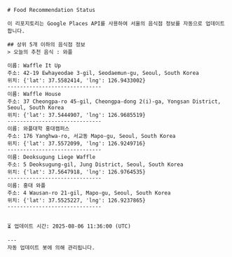 
    # Food Recommendation Status

    이 리포지토리는 Google Places API를 사용하여 서울의 음식점 정보를 자동으로 업데이트합니다.

    ## 상위 5개 이하의 음식점 정보
    > 오늘의 추천 음식 : 와플

	이름: Waffle It Up
	주소: 42-19 Ewhayeodae 3-gil, Seodaemun-gu, Seoul, South Korea
	위치: {'lat': 37.5582414, 'lng': 126.9433002}
	------------------------------
	이름: Waffle House
	주소: 37 Cheongpa-ro 45-gil, Cheongpa-dong 2(i)-ga, Yongsan District, Seoul, South Korea
	위치: {'lat': 37.5444907, 'lng': 126.9685519}
	------------------------------
	이름: 와플대학 홍대캠퍼스
	주소: 176 Yanghwa-ro, 서교동 Mapo-gu, Seoul, South Korea
	위치: {'lat': 37.5572099, 'lng': 126.9249716}
	------------------------------
	이름: Deoksugung Liege Waffle
	주소: 5 Deoksugung-gil, Jung District, Seoul, South Korea
	위치: {'lat': 37.5647918, 'lng': 126.9764535}
	------------------------------
	이름: 홍대 와플
	주소: 4 Wausan-ro 21-gil, Mapo-gu, Seoul, South Korea
	위치: {'lat': 37.5525227, 'lng': 126.9237865}
	------------------------------


    ⏳ 업데이트 시간: 2025-08-06 11:36:00 (UTC)

    ---
    자동 업데이트 봇에 의해 관리됩니다.
    